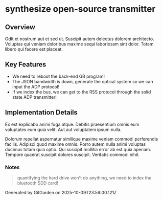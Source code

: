# synthesize open-source transmitter

## Overview
Odit et nostrum aut et sed ut. Suscipit autem delectus dolorem architecto. Voluptas qui veniam doloribus maxime sequi laboriosam sint dolor. Totam libero qui facere est placeat.

## Key Features
- We need to reboot the back-end GB program!
- The JSON bandwidth is down, generate the optical system so we can input the ADP protocol!
- If we index the bus, we can get to the RSS protocol through the solid state ADP transmitter!

## Implementation Details
Ex est explicabo animi fuga atque. Debitis praesentium omnis eum voluptates eum quia velit. Aut aut voluptatem ipsum nulla.
 Dolorum repellat aspernatur similique maxime veniam commodi perferendis facilis. Adipisci quod maxime omnis. Porro autem nulla animi voluptas ducimus totam quia optio. Qui suscipit mollitia error ab est quia aperiam. Tempore quaerat suscipit dolores suscipit. Veritatis commodi nihil.

### Notes
> quantifying the hard drive won't do anything, we need to index the bluetooth SDD card!

Generated by GitGarden on 2025-10-09T23:56:00.121Z